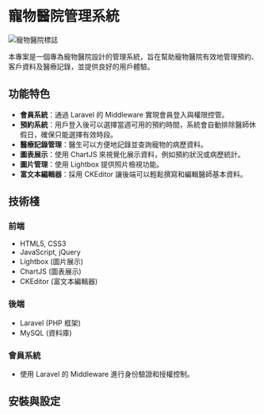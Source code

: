 # 寵物醫院管理系統

![寵物醫院標誌](https://imgur.com/a/WSOFT89)


本專案是一個專為寵物醫院設計的管理系統，旨在幫助寵物醫院有效地管理預約、客戶資料及醫療記錄，並提供良好的用戶體驗。

## 功能特色

- **會員系統**：通過 Laravel 的 Middleware 實現會員登入與權限控管。
- **預約系統**：用戶登入後可以選擇當週可用的預約時間，系統會自動排除醫師休假日，確保只能選擇有效時段。
- **醫療記錄管理**：醫生可以方便地記錄並查詢寵物的病歷資料。
- **圖表展示**：使用 ChartJS 來視覺化展示資料，例如預約狀況或病歷統計。
- **圖片管理**：使用 Lightbox 提供照片檢視功能。
- **富文本編輯器**：採用 CKEditor 讓後端可以輕鬆撰寫和編輯醫師基本資料。

## 技術棧

### 前端

- HTML5, CSS3
- JavaScript, jQuery
- Lightbox (圖片展示)
- ChartJS (圖表展示)
- CKEditor (富文本編輯器)

### 後端

- Laravel (PHP 框架)
- MySQL (資料庫)

### 會員系統

- 使用 Laravel 的 Middleware 進行身份驗證和授權控制。

## 安裝與設定
